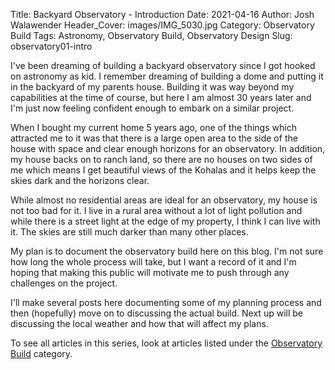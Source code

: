 Title: Backyard Observatory - Introduction
Date: 2021-04-16
Author: Josh Walawender
Header_Cover: images/IMG_5030.jpg
Category: Observatory Build
Tags: Astronomy, Observatory Build, Observatory Design
Slug: observatory01-intro

I've been dreaming of building a backyard observatory since I got hooked on astronomy as kid.  I remember dreaming of building a dome and putting it in the backyard of my parents house.  Building it was way beyond my capabilities at the time of course, but here I am almost 30 years later and I'm just now feeling confident enough to embark on a similar project.

When I bought my current home 5 years ago, one of the things which attracted me to it was that there is a large open area to the side of the house with space and clear enough horizons for an observatory.  In addition, my house backs on to ranch land, so there are no houses on two sides of me which means I get beautiful views of the Kohalas and it helps keep the skies dark and the horizons clear.

While almost no residential areas are ideal for an observatory, my house is not too bad for it.  I live in a rural area without a lot of light pollution and while there is a street light at the edge of my property, I think I can live with it.  The skies are still much darker than many other places.

My plan is to document the observatory build here on this blog.  I'm not sure how long the whole process will take, but I want a record of it and I'm hoping that making this public will motivate me to push through any challenges on the project.

I'll make several posts here documenting some of my planning process and then (hopefully) move on to discussing the actual build.  Next up will be discussing the local weather and how that will affect my plans.

To see all articles in this series, look at articles listed under the [Observatory Build](categories/observatory-build) category.
